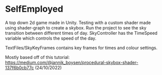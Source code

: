# SelfEmployed

A top down 2d game made in Unity.
Testing with a custom shader made using shader-graph to create a skybox.
Run the project to see the sky transition between different times of day.
SkyController has the TimeSpeed variable which controls the speed of the day.

TextFiles/SkyKeyFrames contains key frames for times and colour settings.

Mostly based off of this tutorial: https://medium.com/@jannik_boysen/procedural-skybox-shader-137f6b0cb77c (24/10/2022)
